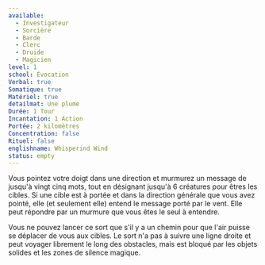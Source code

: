 ```yaml
---
available:
  - Investigateur
  - Sorcière
  - Barde
  - Clerc
  - Druide
  - Magicien
level: 1
school: Évocation
Verbal: true
Somatique: true
Matériel: true
detailmat: Une plume
Durée: 1 Tour
Incantation: 1 Action
Portée: 2 kilomètres
Concentration: false
Rituel: false
englishname: Whisperind Wind
status: empty
---
```

Vous pointez votre doigt dans une direction et murmurez un message de jusqu'à vingt cinq mots, tout en désignant jusqu'à 6 créatures pour êtres les cibles. Si une cible est à portée et dans la direction générale que vous avez pointé, elle (et seulement elle) entend le message porté par le vent. Elle peut répondre par un murmure que vous êtes le seul à entendre.

Vous ne pouvez lancer ce sort que s'il y a un chemin pour que l'air puisse se déplacer de vous aux cibles. Le sort n'a pas à suivre une ligne droite et peut voyager librement le long des obstacles, mais est bloqué par les objets solides et les zones de silence magique.
